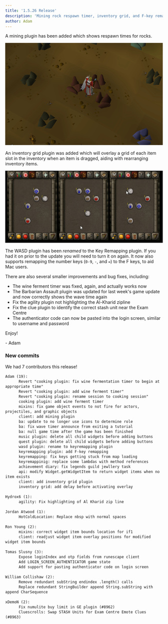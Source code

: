 ```yaml
---
title: '1.5.26 Release'
description: 'Mining rock respawn timer, inventory grid, and F-key remapping'
author: Adam
---
```


A mining plugin has been added which shows respawn times for rocks.

![mining](/img/blog/1.5.26-Release/mining.gif)

An inventory grid plugin was added which will overlay a grid of each item slot
in the inventory when an item is dragged, aiding with rearranging inventory
items.

![invgrid](/img/blog/1.5.26-Release/invgrid.gif)

The WASD plugin has been _renamed_ to the Key Remapping plugin. If you had it on
prior to the update you will need to turn it on again. It now also supports
remapping the number keys (`0-9`, `-`, and `=`) to the F keys, to aid Mac users.

There are also several smaller improvements and bug fixes, including:

- The wine ferment timer was fixed, again, and actually works now
- The Barbarian Assault plugin was updated for last week's game update and now
  correctly shows the wave time again
- Fix the agility plugin not highlighting the Al-Kharid zipline
- Fix the clue plugin to identify the correct stash unit near the Exam Centre
- The authenticator code can now be pasted into the login screen, similar to
  username and password

Enjoy!

\- Adam

### New commits

We had 7 contributors this release!

```
Adam (19):
      Revert "cooking plugin: fix wine fermentation timer to begin at appropriate time"
      Revert "cooking plugin: add wine ferment timer"
      Revert "cooking plugin: rename session to cooking session"
      cooking plugin: add wine ferment timer
      mixins: fix game object events to not fire for actors, projectiles, and graphic objects
      client: add mining plugin
      ba: update to no longer use icons to determine role
      ba: fix wave timer announce from exiting a tutorial
      ba: null game time after the game has been finished
      music plugin: delete all child widgets before adding buttons
      quest plugin: delete all child widgets before adding buttons
      wasd plugin: rename to keyremapping plugin
      keyremapping plugin: add F-key remapping
      keyremapping: fix keys getting stuck from map loading
      keyremappinig: replace some lambdas with method references
      achievement diary: fix legends guild jewllery task
      api: modify Widget.getWidgetItem to return widget items when no item exists
      client: add inventory grid plugin
      inventory grid: add delay before activating overlay

Hydrox6 (1):
      agility: Fix highlighting of Al Kharid zip line

Jordan Atwood (1):
      HotColdLocation: Replace nbsp with normal spaces

Ron Young (2):
      mixins: correct widget item bounds location for if1
      client: readjust widget item overlay positions for modified widget item bounds

Tomas Slusny (3):
      Expose loginIndex and otp fields from runescape client
      Add LOGIN_SCREEN_AUTHENTICATOR game state
      Add support for pasting authenticator code on login screen

William Collishaw (2):
      Remove redundant subString endindex .length() calls
      Replace redundant StringBuilder append String.subString with append CharSequence

xDemoN (2):
      Fix numulite buy limit in GE plugin (#8962)
      Cluescrolls: Swap STASH Units for Exam Centre Emote Clues (#8963)
```
